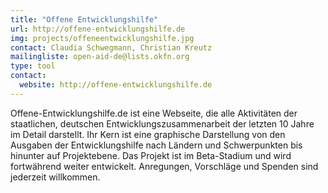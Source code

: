 ```yaml
---
title: "Offene Entwicklungshilfe"
url: http://offene-entwicklungshilfe.de
img: projects/offeneentwicklungshilfe.jpg
contact: Claudia Schwegmann, Christian Kreutz
mailingliste: open-aid-de@lists.okfn.org
type: tool
contact:
  website: http://offene-entwicklungshilfe.de
---
```


Offene-Entwicklungshilfe.de ist eine Webseite, die alle Aktivitäten der staatlichen, deutschen Entwicklungszusammenarbeit der letzten 10 Jahre im Detail darstellt. Ihr Kern ist eine graphische Darstellung von den Ausgaben der Entwicklungshilfe nach Ländern und Schwerpunkten bis hinunter auf Projektebene. Das Projekt ist im Beta-Stadium und wird fortwährend weiter entwickelt. Anregungen, Vorschläge und Spenden sind jederzeit willkommen.
